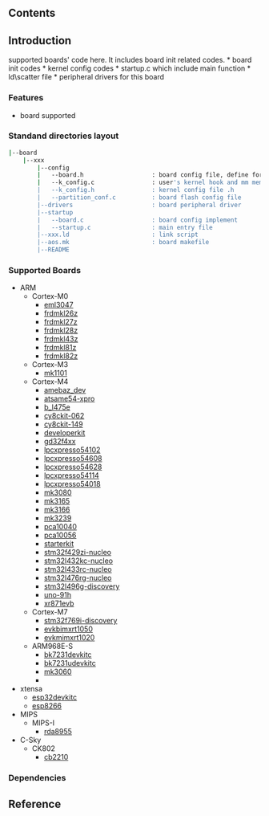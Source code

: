 ## Contents

## Introduction
supported boards' code here. It includes board init related codes.
    * board init codes
    * kernel config codes
    * startup.c which include main function
    * ld\scatter file
    * peripheral drivers for this board

### Features
- board supported

### Standand directories layout
```sh
|--board
    |--xxx
        |--config
        |   --board.h                   : board config file, define for user, such as uart port num             Y
        |   --k_config.c                : user's kernel hook and mm memory region define                        Y
        |   --k_config.h                : kernel config file .h                                                 Y
        |   --partition_conf.c          : board flash config file                                               N
        |--drivers                      : board peripheral driver                                               N
        |--startup
        |   --board.c                   : board config implement                                                Y
        |   --startup.c                 : main entry file                                                       Y
        |--xxx.ld                       : link script                                                           Y
        |--aos.mk                       : board makefile                                                        Y
        |--README
```
### Supported Boards

* ARM
    * Cortex-M0
        * [eml3047](./eml3047/README.md)
        * [frdmkl26z](./frdmkl26z/README.md)
        * [frdmkl27z](./frdmkl27z/README.md)
        * [frdmkl28z](./frdmkl28z/README.md)
        * [frdmkl43z](./frdmkl43z/README.md)
        * [frdmkl81z](./frdmkl81z/README.md)
        * [frdmkl82z](./frdmkl82z/README.md)
    * Cortex-M3
        * [mk1101](./mk1101/README.md)
    * Cortex-M4
        * [amebaz_dev](./amebaz_dev/README.md)
        * [atsame54-xpro](./atsame54-xpro/README.md)
        * [b_l475e](./b_l475e/README.md)
        * [cy8ckit-062](./cy8ckit-062/README.md)
        * [cy8ckit-149](./cy8ckit-149/README.md)
        * [developerkit](./developerkit/README.md)
        * [gd32f4xx](./gd32f4xx/README.md)
        * [lpcxpresso54102](./lpcxpresso54102/README.md)
        * [lpcxpresso54608](./lpcxpresso54608/README.md)
        * [lpcxpresso54628](./lpcxpresso54628/README.md)
        * [lpcxpresso54114](./lpcxpresso54114/README.md)
        * [lpcxpresso54018](./lpcxpresso54018/README.md)
        * [mk3080](./mk3080/README.md)
        * [mk3165](./mk3165/README.md)
        * [mk3166](./mk3166/README.md)
        * [mk3239](./mk3239/README.md)
        * [pca10040](./pca10040/README.md)
        * [pca10056](./pca10056/README.md)
        * [starterkit](./starterkit/README.md)
        * [stm32f429zi-nucleo](./stm32f429zi-nucleo/README.md)
        * [stm32l432kc-nucleo](./stm32l432kc-nucleo/README.md)
        * [stm32l433rc-nucleo](./stm32l433rc-nucleo/README.md)
        * [stm32l476rg-nucleo](./stm32l476rg-nucleo/README.md)
        * [stm32l496g-discovery](./stm32l496g-discovery/README.md)
        * [uno-91h](./uno-91h/README.md)
        * [xr871evb](./xr871evb/README.md)
    * Cortex-M7
        * [stm32f769i-discovery](./stm32f769i-discovery/README.md)
        * [evkbimxrt1050](./evkbimxrt1050/README.md)
        * [evkmimxrt1020](./evkmimxrt1020/README.md)
    * ARM968E-S
        * [bk7231devkitc](./bk7231devkitc/README.md)
        * [bk7231udevkitc](./bk7231udevkitc/README.md)
        * [mk3060](./mk3060/README.md)
        * 
* xtensa
    * [esp32devkitc](./esp32devkitc/README.md)
    * [esp8266](./esp8266/README.md)
* MIPS
    * MIPS-I
        * [rda8955](./rda8955/README.md)
* C-Sky
    * CK802
        * [cb2210](./cb2210/README.md)

### Dependencies

## Reference